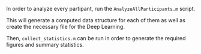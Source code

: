 In order to analyze every partipant, run the `AnalyzeAllParticipants.m` script.

This will generate a computed data structure for each of them as well as create the necessary file for the Deep Learning.

Then, `collect_statistics.m` can be run in order to generate the required figures and summary statistics. 
